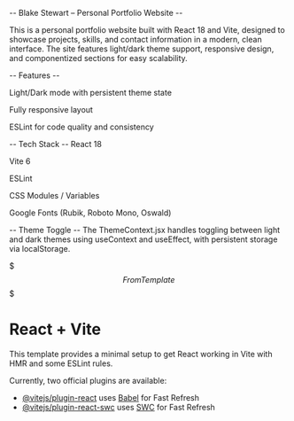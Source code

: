 -- Blake Stewart – Personal Portfolio Website --

This is a personal portfolio website built with React 18 and Vite, designed to showcase projects, skills, and contact information in a modern, clean interface. The site features light/dark theme support, responsive design, and componentized sections for easy scalability.


-- Features --

Light/Dark mode with persistent theme state

Fully responsive layout

ESLint for code quality and consistency


-- Tech Stack --
React 18

Vite 6

ESLint

CSS Modules / Variables

Google Fonts (Rubik, Roboto Mono, Oswald)


-- Theme Toggle --
The ThemeContext.jsx handles toggling between light and dark themes using useContext and useEffect, with persistent storage via localStorage.



$$$ From Template $$$

# React + Vite

This template provides a minimal setup to get React working in Vite with HMR and some ESLint rules.

Currently, two official plugins are available:

- [@vitejs/plugin-react](https://github.com/vitejs/vite-plugin-react/blob/main/packages/plugin-react/README.md) uses [Babel](https://babeljs.io/) for Fast Refresh
- [@vitejs/plugin-react-swc](https://github.com/vitejs/vite-plugin-react-swc) uses [SWC](https://swc.rs/) for Fast Refresh
